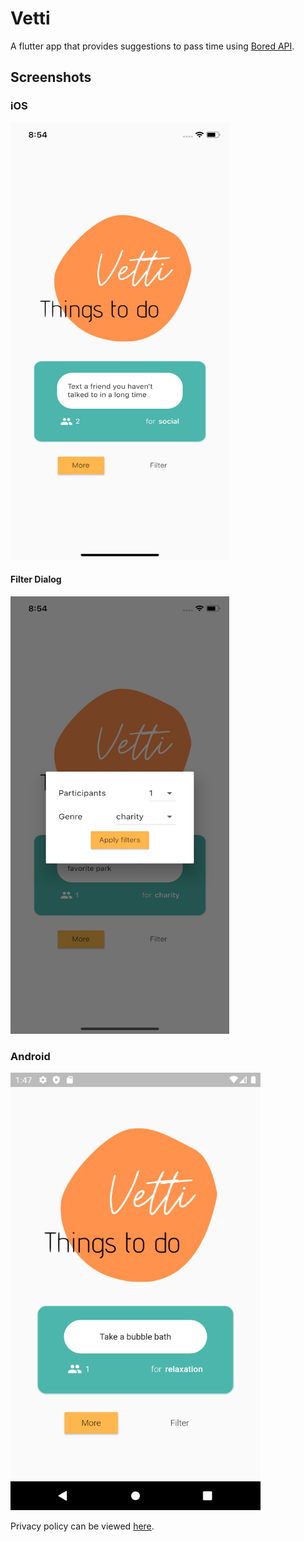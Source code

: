 # Vetti

A flutter app that provides suggestions to pass time using [Bored API](https://www.boredapi.com/).

## Screenshots
### iOS
<img src="img/screenshots/ios.jpg" height="700px" width="350px" />

#### Filter Dialog
<img src="img/screenshots/filter.jpg" height="700px" width="350px" />

### Android
<img src="img/screenshots/android.png" height="700px" width="400px" />

Privacy policy can be viewed [here](https://nnavnita.github.io/vetti/privacy_policy/).

